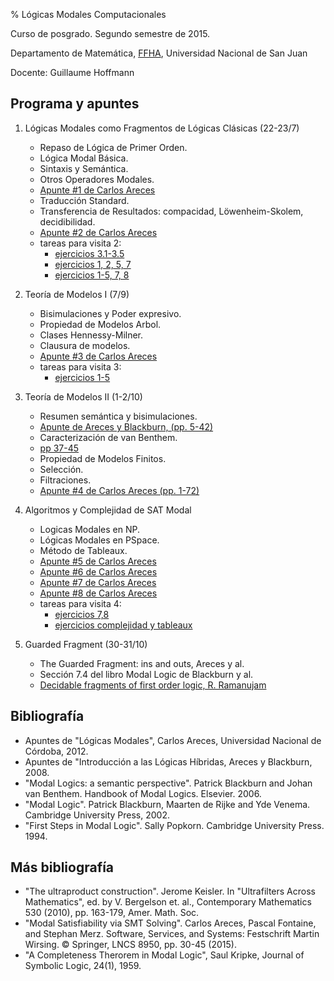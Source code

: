 % Lógicas Modales Computacionales

Curso de posgrado. Segundo semestre de 2015.

Departamento de Matemática, [FFHA](http://www.ffha.unsj.edu.ar/), Universidad Nacional de San Juan

Docente: Guillaume Hoffmann

Programa y apuntes
------------------

1. Lógicas Modales como Fragmentos de Lógicas Clásicas (22-23/7)
    * Repaso de Lógica de Primer Orden.
    * Lógica Modal Básica.
    * Sintaxis y Semántica.
    * Otros Operadores Modales.
    * [Apunte #1 de Carlos Areces](lm12/t1.pdf)
    * Traducción Standard.
    * Transferencia de Resultados: compacidad, Löwenheim-Skolem, decidibilidad.
    * [Apunte #2 de Carlos Areces](lm12/t2.pdf)
    * tareas para visita 2:
        * [ejercicios 3.1-3.5](lm12/p1.pdf)
        * [ejercicios 1, 2, 5, 7](lm12/p2.pdf)
        * [ejercicios 1-5, 7, 8](lm12/p3.pdf)

2. Teoría de Modelos I (7/9)
    * Bisimulaciones y Poder expresivo.
    * Propiedad de Modelos Arbol.
    * Clases Hennessy-Milner.
    * Clausura de modelos.
    * [Apunte #3 de Carlos Areces](lm12/t3.pdf)
    * tareas para visita 3:
        * [ejercicios 1-5](lm12/p4.pdf)

3. Teoría de Modelos II (1-2/10)
    * Resumen semántica y bisimulaciones.
    * [Apunte de Areces y Blackburn, (pp. 5-42)](http://www.glyc.dc.uba.ar/ilh/downloads/l1.pdf)
    * Caracterización de van Benthem.
    * [pp 37-45](http://www.glyc.dc.uba.ar/lmc/download/clase3.pdf)
    * Propiedad de Modelos Finitos.
    * Selección.
    * Filtraciones.
    * [Apunte #4 de Carlos Areces (pp. 1-72)](lm12/t4.pdf)

4. Algoritmos y Complejidad de SAT Modal
    * Logicas Modales en NP.
    * Lógicas Modales en PSpace.
    * Método de Tableaux.
    * [Apunte #5 de Carlos Areces](lm12/t5.pdf)
    * [Apunte #6 de Carlos Areces](lm12/t6.pdf)
    * [Apunte #7 de Carlos Areces](lm12/t7.pdf)
    * [Apunte #8 de Carlos Areces](lm12/t8.pdf)
    * tareas para visita 4:
        * [ejercicios 7,8](lm12/p4.pdf)
        * [ejercicios complejidad y tableaux](ejcomptab.pdf)

5. Guarded Fragment (30-31/10)
    * The Guarded Fragment: ins and outs, Areces y al.
    * Sección 7.4 del libro Modal Logic de Blackburn y al.
    * [Decidable fragments of first order logic, R. Ramanujam](http://fmindia.cmi.ac.in/update2008/slides/R._Ramanujam_jam.pdf)

Bibliografía
------------

* Apuntes de "Lógicas Modales", Carlos Areces, Universidad Nacional de Córdoba, 2012.
* Apuntes de "Introducción a las Lógicas Híbridas, Areces y Blackburn, 2008.
* "Modal Logics: a semantic perspective". Patrick Blackburn and Johan van Benthem. Handbook of Modal Logics. Elsevier. 2006.
* "Modal Logic". Patrick Blackburn, Maarten de Rijke and Yde Venema. Cambridge University Press, 2002.
* "First Steps in Modal Logic". Sally Popkorn. Cambridge University Press. 1994.

Más bibliografía
----------------

* "The ultraproduct construction". Jerome Keisler. In "Ultrafilters
Across Mathematics", ed. by V. Bergelson et. al., Contemporary
Mathematics 530 (2010), pp. 163-179, Amer. Math. Soc. 
* "Modal Satisfiability via SMT Solving". Carlos Areces, Pascal
Fontaine, and Stephan Merz. Software, Services, and Systems: Festschrift
Martin Wirsing.  © Springer, LNCS 8950, pp. 30-45 (2015).
* "A Completeness Therorem in Modal Logic", Saul Kripke,
  Journal of Symbolic Logic, 24(1), 1959.
